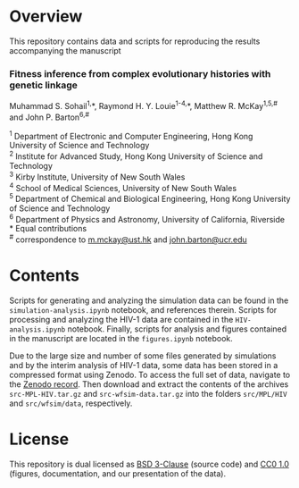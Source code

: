# Overview

This repository contains data and scripts for reproducing the results accompanying the manuscript

### Fitness inference from complex evolutionary histories with genetic linkage  
Muhammad S. Sohail<sup>1,</sup>\*, Raymond H. Y. Louie<sup>1-4,</sup>\*, Matthew R. McKay<sup>1,5,#</sup> and John P. Barton<sup>6,#</sup>

<sup>1</sup> Department of Electronic and Computer Engineering, Hong Kong University of Science and Technology  
<sup>2</sup> Institute for Advanced Study, Hong Kong University of Science and Technology  
<sup>3</sup> Kirby Institute, University of New South Wales  
<sup>4</sup> School of Medical Sciences, University of New South Wales  
<sup>5</sup> Department of Chemical and Biological Engineering, Hong Kong University of Science and Technology  
<sup>6</sup> Department of Physics and Astronomy, University of California, Riverside  
\* Equal contributions  
<sup>#</sup> correspondence to [m.mckay@ust.hk](mailto:m.mckay@ust.hk) and [john.barton@ucr.edu](mailto:john.barton@ucr.edu)  

# Contents

Scripts for generating and analyzing the simulation data can be found in the `simulation-analysis.ipynb` notebook, and references therein. Scripts for processing and analyzing the HIV-1 data are contained in the `HIV-analysis.ipynb` notebook. Finally, scripts for analysis and figures contained in the manuscript are located in the `figures.ipynb` notebook.  

Due to the large size and number of some files generated by simulations and by the interim analysis of HIV-1 data, some data has been stored in a compressed format using Zenodo. To access the full set of data, navigate to the [Zenodo record](https://zenodo.org/record/3332902). Then download and extract the contents of the archives `src-MPL-HIV.tar.gz` and `src-wfsim-data.tar.gz` into the folders `src/MPL/HIV` and `src/wfsim/data`, respectively.

# License

This repository is dual licensed as [BSD 3-Clause](LICENSE-GPL.md) (source code) and [CC0 1.0](LICENSE-CC0.md) (figures, documentation, and our presentation of the data).
